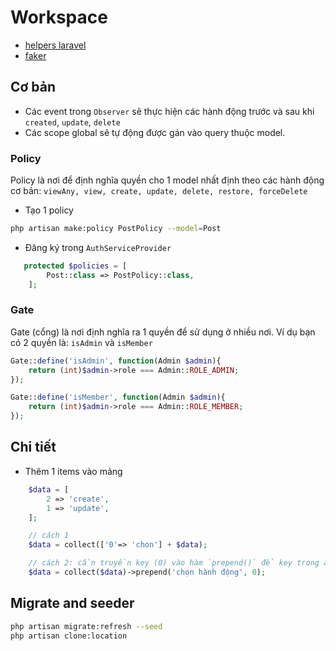 # Workspace
- [helpers laravel](https://laravel.com/docs/5.8/helpers)
- [faker](https://github.com/fzaninotto/Faker)

## Cơ bản
- Các event trong `Observer` sẽ thực hiện các hành động trước và sau khi `created`, `update`, `delete`
- Các scope global sẽ tự động được gán vào query thuộc model.

### Policy
Policy là nơi để định nghĩa quyền cho 1 model nhất định theo các hành động cơ bản:  `viewAny, view, create, update, delete, restore, forceDelete`
- Tạo 1 policy
```bash
php artisan make:policy PostPolicy --model=Post
```

- Đăng ký trong `AuthServiceProvider`
```php
   protected $policies = [
        Post::class => PostPolicy::class,
    ];
```

### Gate
Gate (cổng) là nơi định nghĩa ra 1 quyền để sử dụng ở nhiều nơi. Ví dụ bạn có 2 quyền là: `isAdmin` và `isMember` 
```php
Gate::define('isAdmin', function(Admin $admin){
    return (int)$admin->role === Admin::ROLE_ADMIN;
});

Gate::define('isMember', function(Admin $admin){
    return (int)$admin->role === Admin::ROLE_MEMBER;
});
```
## Chi tiết
- Thêm 1 items vào mảng
```php
    $data = [
        2 => 'create',
        1 => 'update',
    ];

    // cách 1
    $data = collect(['0'=> 'chon'] + $data);

    // cách 2: cần truyền key (0) vào hàm `prepend()` để key trong array không bị thay đổi.
    $data = collect($data)->prepend('chọn hành động', 0);
```

## Migrate and seeder
```bash
php artisan migrate:refresh --seed
php artisan clone:location
```

